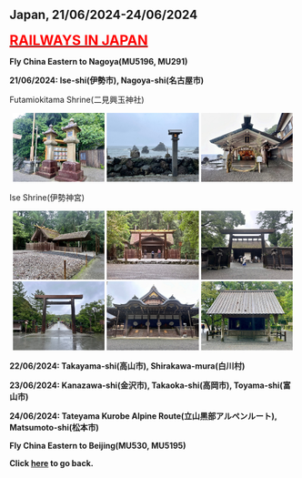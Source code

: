 ## Japan, 21/06/2024-24/06/2024

**[<font color=red size=5><u>RAILWAYS IN JAPAN</u></font>](https://wqgcx.github.io/transport/20240621JP/JR/)**

**Fly China Eastern to Nagoya(MU5196, MU291)**

**21/06/2024: Ise-shi(伊勢市), Nagoya-shi(名古屋市)**

Futamiokitama Shrine(二見興玉神社)
<center class ='img'>
  <img src="../20240621JP_photos/IMG_0925.jpeg" width="32%">
  <img src="../20240621JP_photos/IMG_0927.jpeg" width="32%">
  <img src="../20240621JP_photos/IMG_0932.jpeg" width="32%">
</center>

Ise Shrine(伊勢神宮)
<center class ='img'>
  <img src="../20240621JP_photos/IMG_0935.jpeg" width="32%">
  <img src="../20240621JP_photos/IMG_0936.jpeg" width="32%">
  <img src="../20240621JP_photos/IMG_0939.jpeg" width="32%">
  <img src="../20240621JP_photos/IMG_0943.jpeg" width="32%">
  <img src="../20240621JP_photos/IMG_0944.jpeg" width="32%">
  <img src="../20240621JP_photos/IMG_0947.jpeg" width="32%">
</center>

**22/06/2024: Takayama-shi(高山市), Shirakawa-mura(白川村)**

**23/06/2024: Kanazawa-shi(金沢市), Takaoka-shi(高岡市), Toyama-shi(富山市)**

**24/06/2024: Tateyama Kurobe Alpine Route(立山黒部アルペンルート), Matsumoto-shi(松本市)**

**Fly China Eastern to Beijing(MU530, MU5195)**

**Click [here](https://wqgcx.github.io/transport/) to go back.**
